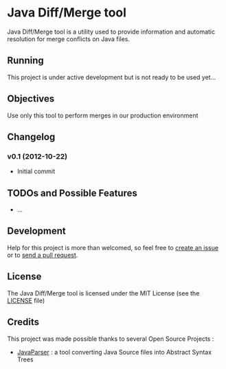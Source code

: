 # Java Diff/Merge tool

Java Diff/Merge tool is a utility used to provide information and automatic resolution for merge conflicts on Java files. 

## Running

This project is under active development but is not ready to be used yet...

## Objectives 

Use only this tool to perform merges in our production environment

## Changelog

### v0.1 (2012-10-22)

 - Initial commit

## TODOs and Possible Features

 - ...

## Development

Help for this project is more than welcomed, so feel free to [create an issue](https://github.com/deezer/java-diff-merge-tool/issues) or to [send a pull request](https://github.com/deezer/java-diff-merge-tool/pulls).

## License 

The Java Diff/Merge tool is licensed under the MIT License (see the [LICENSE](LICENSE) file)

## Credits

This project was made possible thanks to several Open Source Projects : 

 - [JavaParser](https://code.google.com/p/javaparser/) : a tool converting Java Source files into Abstract Syntax Trees